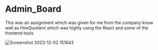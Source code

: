 # Admin_Board
This was an assignment which was given for me from the company know well as HireQuotient which was highly using the React and some of the frontend tools


![Screenshot 2023-12-02 151643](https://github.com/deepak200-co/Admin_Board/assets/75674047/c4482583-2058-41aa-99dd-61b90962b633)
